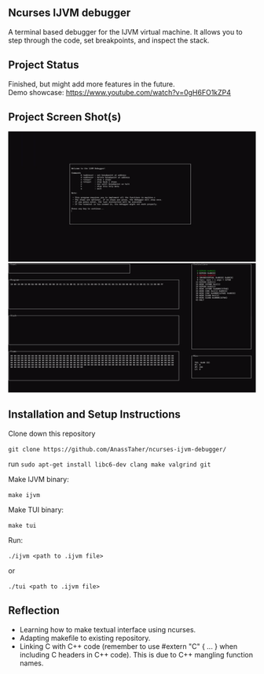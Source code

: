 
## Ncurses IJVM debugger

A terminal based debugger for the IJVM virtual machine. It allows you to step through the code, set breakpoints, and inspect the stack.

## Project Status

Finished, but might add more features in the future.<br>
Demo showcase: https://www.youtube.com/watch?v=0gH6FO1kZP4

## Project Screen Shot(s)

<img src="img/menu.png">
<img src="img/interface.png">


## Installation and Setup Instructions

Clone down this repository 

 `git clone https://github.com/AnassTaher/ncurses-ijvm-debugger/`

run `sudo apt-get install libc6-dev clang make valgrind git`  

Make IJVM binary:

`make ijvm` 

Make TUI binary:

`make tui`

Run:  

`./ijvm <path to .ijvm file>`  

or

`./tui <path to .ijvm file>`

## Reflection

  - Learning how to make textual interface using ncurses.
  - Adapting makefile to existing repository.
  - Linking C with C++ code (remember to use #extern "C" { ... } when including C headers in C++ code). This is due to C++ mangling function names.
